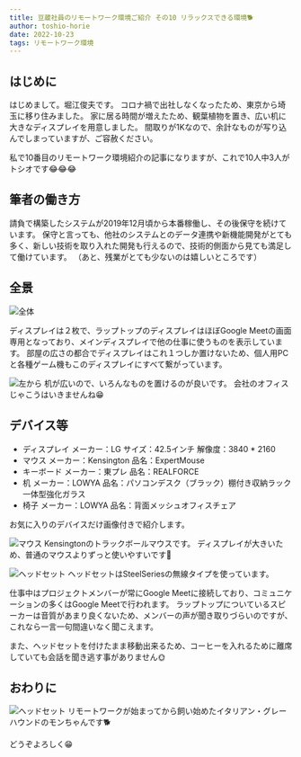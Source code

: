 ```yaml
---
title: 豆蔵社員のリモートワーク環境ご紹介 その10 リラックスできる環境🐕
author: toshio-horie
date: 2022-10-23
tags: リモートワーク環境
---
```


## はじめに

はじめまして。堀江俊夫です。
コロナ禍で出社しなくなったため、東京から埼玉に移り住みました。
家に居る時間が増えたため、観葉植物を置き、広い机に大きなディスプレイを用意しました。
間取りが1Kなので、余計なものが写り込んでしまっていますが、ご容赦ください。

私で10番目のリモートワーク環境紹介の記事になりますが、これで10人中3人がトシオです😂😂😂

## 筆者の働き方

請負で構築したシステムが2019年12月頃から本番稼働し、その後保守を続けています。
保守と言っても、他社のシステムとのデータ連携や新機能開発がとても多く、新しい技術を取り入れた開発も行えるので、技術的側面から見ても満足して働けています。
（あと、残業がとても少ないのは嬉しいところです）

## 全景

![全体](/img/blogs/2022/1023_remote-env010-1-full-view.JPG)

ディスプレイは２枚で、ラップトップのディスプレイはほぼGoogle Meetの画面専用となっており、メインディスプレイで他の仕事に使うものを表示しています。
部屋の広さの都合でディスプレイはこれ１つしか置けないため、個人用PCと各種ゲーム機もこのディスプレイにすべて繋がっています。


![左から](/img/blogs/2022/1023_remote-env010-2-side-view.JPG)
机が広いので、いろんなものを置けるのが良いです。
会社のオフィスじゃこうはいきませんね😁

## デバイス等

- ディスプレイ
    メーカー：LG
    サイズ：42.5インチ
    解像度：3840 * 2160
- マウス
    メーカー：Kensington
    品名：ExpertMouse
- キーボード
    メーカー：東プレ
    品名：REALFORCE
- 机
    メーカー：LOWYA
    品名：パソコンデスク（ブラック）棚付き収納ラック一体型強化ガラス
- 椅子
    メーカー：LOWYA
    品名：背面メッシュオフィスチェア


お気に入りのデバイスだけ画像付きで紹介します。

![マウス](/img/blogs/2022/1023_remote-env010-3-kensington.JPG)
Kensingtonのトラックボールマウスです。
ディスプレイが大きいため、普通のマウスよりずっと使いやすいです💪

![ヘッドセット](/img/blogs/2022/1023_remote-env010-4-head-phone.JPG)
ヘッドセットはSteelSeriesの無線タイプを使っています。

仕事中はプロジェクトメンバーが常にGoogle Meetに接続しており、コミュニケーションの多くはGoogle Meetで行われます。
ラップトップについているスピーカーは音質があまり良くないため、メンバーの声が聞き取りづらいのですが、これなら一言一句間違いなく聞こえます。

また、ヘッドセットを付けたまま移動出来るため、コーヒーを入れるために離席していても会話を聞き逃す事がありません🌞


## おわりに

![ヘッドセット](/img/blogs/2022/1023_remote-env010-5-mon.JPG)
リモートワークが始まってから飼い始めたイタリアン・グレーハウンドのモンちゃんです🐕

どうぞよろしく😁


